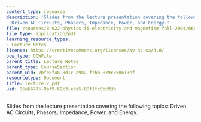 ```yaml
---
content_type: resource
description: 'Slides from the lecture presentation covering the following topics:
  Driven AC Circuits, Phasors, Impedance, Power, and Energy.'
file: /courses/8-022-physics-ii-electricity-and-magnetism-fall-2004/06e667759af969c3ede560f1fc0bc93b_lecture17.pdf
file_type: application/pdf
learning_resource_types:
- Lecture Notes
license: https://creativecommons.org/licenses/by-nc-sa/4.0/
ocw_type: OCWFile
parent_title: Lecture Notes
parent_type: CourseSection
parent_uid: 7bfe8f48-8d1c-a982-f7bb-879c850613ef
resourcetype: Document
title: lecture17.pdf
uid: 06e66775-9af9-69c3-ede5-60f1fc0bc93b
---
```

Slides from the lecture presentation covering the following topics: Driven AC Circuits, Phasors, Impedance, Power, and Energy.